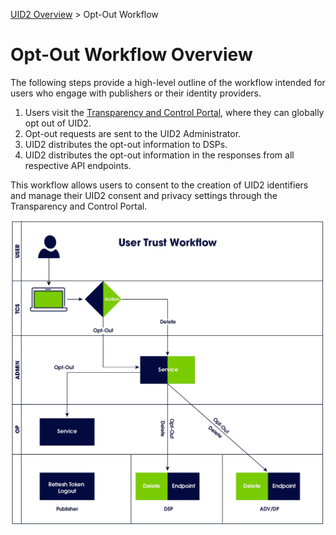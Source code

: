 [UID2 Overview](../README.md) > Opt-Out Workflow

# Opt-Out Workflow Overview

The following steps provide a high-level outline of the workflow intended for users who engage with publishers or their identity providers. 

1. Users visit the [Transparency and Control Portal](https://transparentadvertising.org), where they can globally opt out of UID2.
2. Opt-out requests are sent to the UID2 Administrator.
3. UID2 distributes the opt-out information to DSPs.
4. UID2 distributes the opt-out information in the responses from all respective API endpoints.

This workflow allows users to consent to the creation of UID2 identifiers and manage their UID2 consent and privacy settings through the Transparency and Control Portal.

![User Trust Workflow](images/user_trust_workflow.jpg)

